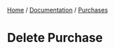 [Home](../../../readme.md) / [Documentation](../../readme.md) / [Purchases](../readme.md)

# Delete Purchase
